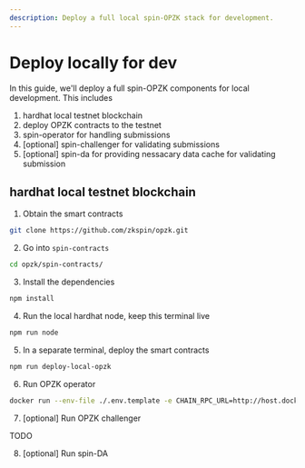 ```yaml
---
description: Deploy a full local spin-OPZK stack for development.
---
```


# Deploy locally for dev

In this guide, we'll deploy a full spin-OPZK components for local development. This includes&#x20;

1. hardhat local testnet blockchain
2. deploy OPZK contracts to the testnet
3. spin-operator for handling submissions
4. \[optional] spin-challenger for validating submissions
5. \[optional] spin-da for providing nessacary data cache for validating submission



## hardhat local testnet blockchain

1. Obtain the smart contracts

```bash
git clone https://github.com/zkspin/opzk.git
```

2. Go into `spin-contracts`

```bash
cd opzk/spin-contracts/
```

3. Install the dependencies

```bash
npm install
```

4. Run the local hardhat node, keep this terminal live

```bash
npm run node
```

5. In a separate terminal, deploy the smart contracts

```bash
npm run deploy-local-opzk
```

6. Run OPZK operator

```bash
docker run --env-file ./.env.template -e CHAIN_RPC_URL=http://host.docker.internal:8545 --mount type=bind,source=./wallets.json,target=/app/wallets.json -t zkspin/spin-operator
```

7. \[optional] Run OPZK challenger

TODO

8. \[optional] Run spin-DA

